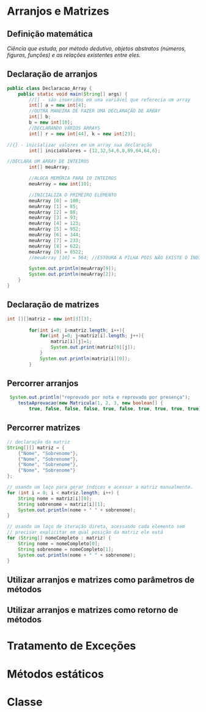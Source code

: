 # Arranjos e Matrizes

## Definição matemática
*Ciência que estuda, por método dedutivo, objetos abstratos (números, figuras, funções) e as relações existentes entre eles.*
## Declaração de arranjos
```java
public class Declaracao_Array {
    public static void main(String[] args) {
        //[] - são inseridos em uma variável que referecia um array
        int[] a = new int[4];
        //OUTRA MANEIRA DE FAZER UMA DECLARAÇÃO DE ARRAY
        int[] b;
        b = new int[10];
        //DECLARANDO VÁRIOS ARRAYS
        int[] r = new int[44], k = new int[23];

//{} - inicializar valores em um array sua declaração
        int[] iniciaValores = {12,32,54,6,8,89,64,64,6};

//DECLARA UM ARRAY DE INTEIROS
        int[] meuArray;

        //ALOCA MEMÓRIA PARA 10 INTEIROS
        meuArray = new int[10];

        //INICIALIZA O PRIMEIRO ELEMENTO
        meuArray [0] = 100;
        meuArray [1] = 85;
        meuArray [2] = 88;
        meuArray [3] = 93;
        meuArray [4] = 123;
        meuArray [5] = 952;
        meuArray [6] = 344;
        meuArray [7] = 233;
        meuArray [8] = 622;
        meuArray [9] = 8522;
        //meuArray [10] = 564; //ESTOURA A PILHA POIS NÃO EXISTE O ÍNDICE 10

        System.out.println(meuArray[9]);
        System.out.println(meuArray[2]);
    }
}
```
## Declaração de matrizes
```java
int [][]matriz = new int[3][3]; 
         
        for(int i=0; i<matriz.length; i++){
            for(int j=0; j<matriz[i].length; j++){
                matriz[i][j]=1;
                System.out.print(matriz[0][j]);
            }
            System.out.println(matriz[i][0]);
        }
```
## Percorrer arranjos
```java
 System.out.println("reprovado por nota e reprovado por presença");
    testaAprovacao(new Matricula(1, 2, 3, new boolean[] {
        true, false, false, false, true, false, true, true, true, true}))
```
## Percorrer matrizes
```java
// declaração da matriz
String[][] matriz = {
    {"Nome", "Sobrenome"},
    {"Nome", "Sobrenome"},
    {"Nome", "Sobrenome"},
    {"Nome", "Sobrenome"}
};

// usando um laço para gerar índices e acessar a matriz manualmente.
for (int i = 0; i < matriz.length; i++) {
    String nome = matriz[i][0];
    String sobrenome = matriz[i][1];
    System.out.println(nome + " " + sobrenome);
}

// usando um laço de iteração direta, acessando cada elemento sem
// precisar explicitar em qual posição da matriz ele está
for (String[] nomeCompleto : matriz) {
    String nome = nomeCompleto[0];
    String sobrenome = nomeCompleto[1];
    System.out.println(nome + " " + sobrenome);
}
```
## Utilizar arranjos e matrizes como parâmetros de métodos
## Utilizar arranjos e matrizes como retorno de métodos

# Tratamento de Exceções

# Métodos estáticos

# Classe
